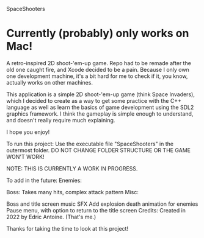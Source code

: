 SpaceShooters

# Currently (probably) only works on Mac!

A retro-inspired 2D shoot-'em-up game. Repo had to be remade after the old one caught fire, and Xcode decided to be a pain. Because I only own one development machine, it's a bit hard for me to check if it, you know, actually works on other machines.

This application is a simple 2D shoot-'em-up game (think Space Invaders), which I decided to create as a way to get some practice with the C++ language as well as learn the basics of game development using the SDL2 graphics framework. I think the gameplay is simple enough to understand, and doesn't really require much explaining.

I hope you enjoy!

To run this project:
Use the executable file "SpaceShooters" in the outermost folder. DO NOT CHANGE FOLDER STRUCTURE OR THE GAME WON'T WORK!

NOTE: THIS IS CURRENTLY A WORK IN PROGRESS.

To add in the future:
Enemies:

Boss: Takes many hits, complex attack pattern
Misc:

Boss and title screen music
SFX
Add explosion death animation for enemies
Pause menu, with option to return to the title screen
Credits:
Created in 2022 by Edric Antoine. (That's me.)

Thanks for taking the time to look at this project!
